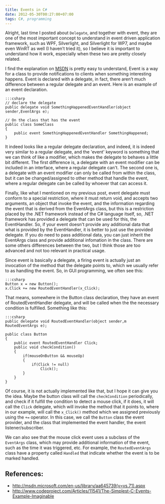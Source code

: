 ```yaml
---
title: Events in C#
date: 2012-05-30T00:27:00+07:00
tags: C#, programming
---
```


Alright, last time I posted about `Delegate`, and together with event,
they are one of the most important concept to understand in event driven
application framework, such as WPF, Silverlight, and Silverlight for
WP7, and maybe even WinRT as well (I haven’t tried it), so I believe it
is important to understand how it work, especially when these two are
pretty closely related.

I find the explanation on [MSDN][link2] is pretty easy to understand, Event is
a way for a class to provide notifications to clients when something
interesting happens. Event is declared with a delegate, in fact, there
aren’t much difference between a regular delegate and an event. Here is
an example of an event declaration.

    :::csharp
    // declare the delegate
    public delegate void SomethingHappenedEventHandler(object sender,EventArgs e);

    // On the class that has the event
    public class SomeClass
    {
        public event SomethingHappenedEventHandler SomethingHappened;
    }

It indeed looks like a regular delegate declaration, and indeed, it is
indeed very similar to a regular delegate, and the 'event' keyword is
something that we can think of like a modifier, which makes the delegate
to behaves a little bit different. The first difference is, a delegate
with an event modifier can be included in an interface, where a regular
delegate can't. The second one is, a delegate with an event modifier can
only be called from within the class, but it can be changed/assigned to
other method that handle the event, where a regular delegate can be
called by whoever that can access it.

Finally, like what I mentioned on my previous post, event delegate must
conform to a special restriction, where it must return void, and accepts
two arguments, an object that invoke the event, and the information
regarding the event that is derived from the EventArgs class, but this
is a restriction placed by the .NET framework instead of the C# language
itself, so, .NET framework has provided a delegate that can be used for
this, the EventHandler. So, if your event doesn't provide any additional
data that what is provided by the EventHandler, it is better to just use
the provided delegate. If you do need to pass additional data, you can
just inherit the EventArgs class and provide additional infomation in
the class. There are some others differences between the two, but I
think those are too advanced and not too relevant in practical usage.

Since event is basically a delegate, a firing event is actually just an
invocation of the method that the delegate points to, which we usually
refer to as handling the event. So, in GUI programming, we often see
this:

    :::csharp
    Button x = new Button();
    x.Click += new RoutedEventHandler(x_Click);

That means, somewhere in the Button class declaration, they have an
event of RoutedEventHandler delegate, and will be called when the the
necessary condition is fulfilled. Something like this:

    :::csharp
    public delegate void RoutedEventHandler(object sender,m RoutedEventArgs e);

    public class Button
    {
        public event RoutedEventHandler Click;
        public void checkCondition()
        {
            if(mouseOnButton && mouseUp)
            {
                if(Click != null)
                    Click();
            }
        }
    }

Of course, it is not actually implemented like that, but I hope it can
give you the idea. Maybe the button class will call the `checkCondition`
periodically, and check if it fulfill the condition to detect a mouse
click, if it does, it will call the `Click` delegate, which will invoke
the method that it points to, where in our example, will call the
`x_Click()` method which we assigned previously using the `+=` operator. In
this case, we call the `Button` class the event provider, and the class
that implemented the event handler, the event listener/subscriber.

We can also see that the mouse click event uses a subclass of the
`EventArgs` class, which may provide additional information of the
event, such as the time it was triggered, etc. For example, the
`RoutedEventArgs` class have a property called `Handled` that indicate
whether the event is to be marked handled.

## References:
* <http://msdn.microsoft.com/en-us/library/aa645739(v=vs.71).aspx>
* <http://www.codeproject.com/Articles/11541/The-Simplest-C-Events-Example-Imaginable>

[link2]: http://msdn.microsoft.com/en-us/library/aa645739(v=vs.71).aspx
